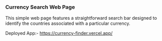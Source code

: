 ### Currency Search Web Page
This simple web page features a straightforward search bar designed to identify the countries associated with a particular currency.

Deployed App:- https://currency-finder.vercel.app/
